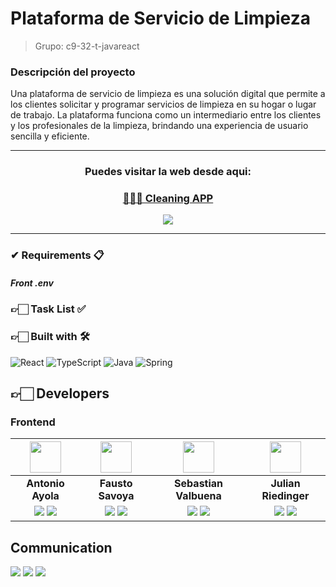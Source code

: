 # Plataforma de Servicio de Limpieza

> Grupo: c9-32-t-javareact

### Descripción del proyecto

Una plataforma de servicio de limpieza es una solución digital que permite a los clientes solicitar y programar servicios de limpieza en su hogar o lugar de trabajo. La plataforma funciona como un intermediario entre los clientes y los profesionales de la limpieza, brindando una experiencia de usuario sencilla y eficiente.

---

<h3 align="center"  ><b>Puedes visitar la web desde aqui:</b></h3>
<h3 align="center">
    <a href="https://cleaning-app.vercel.app/" target="_blank" rel="noopener noreferrer"> 🧹🫧🧽 Cleaning APP</a>
</h3>
<p  align="center" >
    <a href="https://www.youtube.com/watch?v=*********" target="_blank" rel="noopener noreferrer">
        <img src="https://img.shields.io/badge/Video Preview%20-%23FF0000.svg?&style=for-the-badge&logo=YouTube&logoColor=white"/>
    </a>
</p>

---

### ✔ Requirements 📋

##### _Front .env_

### 👉🏻 Task List ✅

### 👉🏻 Built with 🛠️

![React](https://img.shields.io/badge/-ReactJs-61DAFB?logo=react&logoColor=white&style=for-the-badge)
![TypeScript](https://img.shields.io/badge/TypeScript-blue.svg?style=for-the-badge&logo=TypeScript&logoColor=white)
![Java](https://img.shields.io/badge/-ReactJs-61DAFB?logo=react&logoColor=white&style=for-the-badge)
![Spring](https://img.shields.io/badge/spring-%236DB33F.svg?style=for-the-badge&logo=spring&logoColor=white)

## 👉🏻 Developers

### Frontend

| <img src="https://media.licdn.com/dms/image/C4E03AQFoclIC5puq_g/profile-displayphoto-shrink_400_400/0/1646591218431?e=1680739200&v=beta&t=cdFIT_3Z2w5KiPlYFss_IhQl4zh0MwJ0juTiT6Przws" width=50>| <img src="https://avatars.githubusercontent.com/u/84111811?v=4" width=50>|  <img src="https://media.licdn.com/dms/image/D4E03AQHxPc7dRS3wWQ/profile-displayphoto-shrink_400_400/0/1665916421256?e=1680739200&v=beta&t=GkefJp0QejEQVd3EXxyJ7rZdBiacWfeQvrD2yfRhTJg" width=50>  |  <img src="https://avatars.githubusercontent.com/u/90704238?v=4" width=50>  |  
:-:|:-:|:-:|:-:|
| **Antonio Ayola**  | **Fausto Savoya**  | **Sebastian Valbuena**  | **Julian Riedinger**  | 
| <a href="https://github.com/Tono2007"><img src="https://img.shields.io/badge/github-%23121011.svg?&style=for-the-badge&logo=github&logoColor=white"/></a> <a href="https://www.linkedin.com/in/antonio-ayola"><img src="https://img.shields.io/badge/linkedin%20-%230077B5.svg?&style=for-the-badge&logo=linkedin&logoColor=white"/></a> | <a href="https://github.com/FaustoSav"><img src="https://img.shields.io/badge/github-%23121011.svg?&style=for-the-badge&logo=github&logoColor=white"/></a> <a href="https://www.linkedin.com/in/faustosavoya/"><img src="https://img.shields.io/badge/linkedin%20-%230077B5.svg?&style=for-the-badge&logo=linkedin&logoColor=white"/></a> | <a href="https://github.com/Valbuena99"><img src="https://img.shields.io/badge/github-%23121011.svg?&style=for-the-badge&logo=github&logoColor=white"/></a> <a href="https://www.linkedin.com/in/valbuena99/"><img src="https://img.shields.io/badge/linkedin%20-%230077B5.svg?&style=for-the-badge&logo=linkedin&logoColor=white"/></a> | <a href="https://github.com/JulianRiedinger7"><img src="https://img.shields.io/badge/github-%23121011.svg?&style=for-the-badge&logo=github&logoColor=white"/></a> <a href="https://www.linkedin.com/in/Julian-riedinger/"><img src="https://img.shields.io/badge/linkedin%20-%230077B5.svg?&style=for-the-badge&logo=linkedin&logoColor=white"/></a> | 



## Communication

[![](https://img.shields.io/badge/Discord-5865F2?style=for-the-badge&logo=Discord&logoColor=fff)](https://discord.gg/dyxDxw8w) 
[![](https://img.shields.io/badge/Trello-095ED8?style=for-the-badge&logo=Trello&logoColor=fff)](https://trello.com/b/BbJrA9Gq/no-country-s4-11) 
[![](https://img.shields.io/badge/Slack-%23ED8B00?style=for-the-badge&logo=Slack&logoColor=fff)](https://slack.com/intl/es-pe/)


